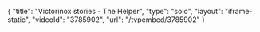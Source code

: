 {
    "title": "Victorinox stories - The Helper",
    "type": "solo",
    "layout": "iframe-static",
    "videoId": "3785902",
    "url": "\/tvpembed\/3785902"
}